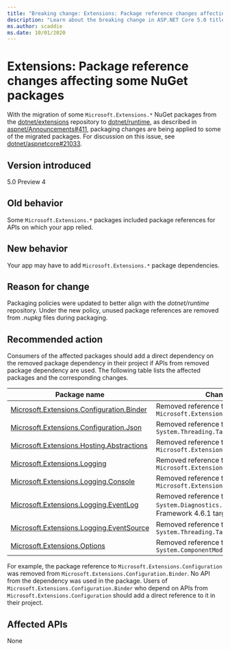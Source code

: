 ```yaml
---
title: "Breaking change: Extensions: Package reference changes affecting some NuGet packages"
description: "Learn about the breaking change in ASP.NET Core 5.0 titled Extensions: Package reference changes affecting some NuGet packages"
ms.author: scaddie
ms.date: 10/01/2020
---
```

# Extensions: Package reference changes affecting some NuGet packages

With the migration of some `Microsoft.Extensions.*` NuGet packages from the [dotnet/extensions](https://github.com/dotnet/extensions) repository to [dotnet/runtime](https://github.com/dotnet/runtime), as described in [aspnet/Announcements#411](https://github.com/aspnet/Announcements/issues/411), packaging changes are being applied to some of the migrated packages. For discussion on this issue, see [dotnet/aspnetcore#21033](https://github.com/dotnet/aspnetcore/issues/21033).

## Version introduced

5.0 Preview 4

## Old behavior

Some `Microsoft.Extensions.*` packages included package references for APIs on which your app relied.

## New behavior

Your app may have to add `Microsoft.Extensions.*` package dependencies.

## Reason for change

Packaging policies were updated to better align with the *dotnet/runtime* repository. Under the new policy, unused package references are removed from *.nupkg* files during packaging.

## Recommended action

Consumers of the affected packages should add a direct dependency on the removed package dependency in their project if APIs from removed package dependency are used. The following table lists the affected packages and the corresponding changes.

|Package name|Change description|
|------------|------------------|
|[Microsoft.Extensions.Configuration.Binder](https://nuget.org/packages/Microsoft.Extensions.Configuration.Binder)|Removed reference to `Microsoft.Extensions.Configuration`|
|[Microsoft.Extensions.Configuration.Json](https://nuget.org/packages/Microsoft.Extensions.Configuration.Json)    |Removed reference to `System.Threading.Tasks.Extensions`|
|[Microsoft.Extensions.Hosting.Abstractions](https://nuget.org/packages/Microsoft.Extensions.Hosting.Abstractions)|Removed reference to `Microsoft.Extensions.Logging.Abstractions`|
|[Microsoft.Extensions.Logging](https://nuget.org/packages/Microsoft.Extensions.Logging)                          |Removed reference to `Microsoft.Extensions.Configuration.Binder`|
|[Microsoft.Extensions.Logging.Console](https://nuget.org/packages/Microsoft.Extensions.Logging.Console)          |Removed reference to `Microsoft.Extensions.Configuration.Abstractions`|
|[Microsoft.Extensions.Logging.EventLog](https://nuget.org/packages/Microsoft.Extensions.Logging.EventLog)        |Removed reference to `System.Diagnostics.EventLog` for the .NET Framework 4.6.1 target framework moniker|
|[Microsoft.Extensions.Logging.EventSource](https://nuget.org/packages/Microsoft.Extensions.Logging.EventSource)  |Removed reference to `System.Threading.Tasks.Extensions`|
|[Microsoft.Extensions.Options](https://nuget.org/packages/Microsoft.Extensions.Options)                          |Removed reference to `System.ComponentModel.Annotations`|

For example, the package reference to `Microsoft.Extensions.Configuration` was removed from `Microsoft.Extensions.Configuration.Binder`. No API from the dependency was used in the package. Users of `Microsoft.Extensions.Configuration.Binder` who depend on APIs from `Microsoft.Extensions.Configuration` should add a direct reference to it in their project.

## Affected APIs

None

<!--

### Category

ASP.NET Core

### Affected APIs

Not detectable via API analysis

-->
